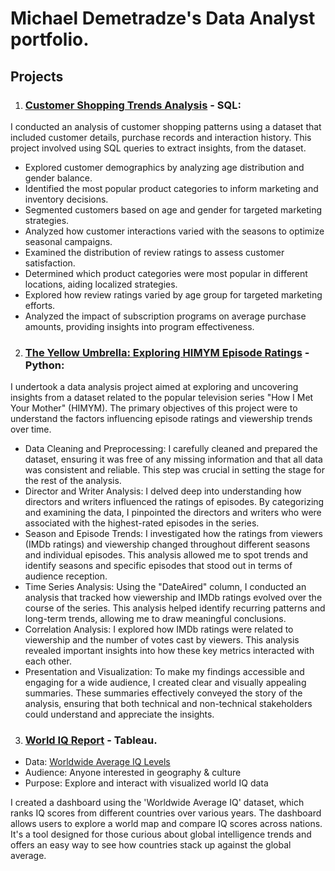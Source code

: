 # Michael Demetradze's Data Analyst portfolio.

## Projects
1. ### [Customer Shopping Trends Analysis](https://github.com/MikeDemetr/portfolio/blob/main/Customer%20Shopping%20Trends%20Analysis) - SQL:
I conducted an analysis of customer shopping patterns using a dataset that included customer details, purchase records and interaction history. This project involved using SQL queries to extract insights, from the dataset.

- Explored customer demographics by analyzing age distribution and gender balance.
- Identified the most popular product categories to inform marketing and inventory decisions.
- Segmented customers based on age and gender for targeted marketing strategies.
- Analyzed how customer interactions varied with the seasons to optimize seasonal campaigns.
- Examined the distribution of review ratings to assess customer satisfaction.
- Determined which product categories were most popular in different locations, aiding localized strategies.
- Explored how review ratings varied by age group for targeted marketing efforts.
- Analyzed the impact of subscription programs on average purchase amounts, providing insights into program effectiveness.
  

2. ### [The Yellow Umbrella: Exploring HIMYM Episode Ratings](https://github.com/MikeDemetr/portfolio/blob/main/The%20Yellow%20Umbrella%3A%20Exploring%20HIMYM%20Episode%20Ratings) - Python:
I undertook a data analysis project aimed at exploring and uncovering insights from a dataset related to the popular television series "How I Met Your Mother" (HIMYM). The primary objectives of this project were to understand the factors influencing episode ratings and viewership trends over time.

- Data Cleaning and Preprocessing: I carefully cleaned and prepared the dataset, ensuring it was free of any missing information and that all data was consistent and reliable. This step was crucial in setting the stage for the rest of the analysis.
- Director and Writer Analysis: I delved deep into understanding how directors and writers influenced the ratings of episodes. By categorizing and examining the data, I pinpointed the directors and writers who were associated with the highest-rated episodes in the series.
- Season and Episode Trends: I investigated how the ratings from viewers (IMDb ratings) and viewership changed throughout different seasons and individual episodes. This analysis allowed me to spot trends and identify seasons and specific episodes that stood out in terms of audience reception.
- Time Series Analysis: Using the "DateAired" column, I conducted an analysis that tracked how viewership and IMDb ratings evolved over the course of the series. This analysis helped identify recurring patterns and long-term trends, allowing me to draw meaningful conclusions.
- Correlation Analysis: I explored how IMDb ratings were related to viewership and the number of votes cast by viewers. This analysis revealed important insights into how these key metrics interacted with each other.
- Presentation and Visualization: To make my findings accessible and engaging for a wide audience, I created clear and visually appealing summaries. These summaries effectively conveyed the story of the analysis, ensuring that both technical and non-technical stakeholders could understand and appreciate the insights.

3. ### [World IQ Report](https://public.tableau.com/app/profile/michael.demetradze/viz/WorldIQReport/Dashboard2?publish=yes) - Tableau.

* Data: [Worldwide Average IQ Levels](https://www.kaggle.com/datasets/abhijitdahatonde/worldwide-average-iq-levels)
* Audience: Anyone interested in geography & culture
* Purpose: Explore and interact with visualized world IQ data

I created a dashboard using the 'Worldwide Average IQ' dataset, which ranks IQ scores from different countries over various years. The dashboard allows users to explore a world map and compare IQ scores across nations. It's a tool designed for those curious about global intelligence trends and offers an easy way to see how countries stack up against the global average.

